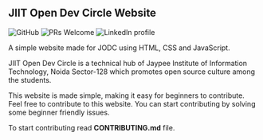 
## JIIT Open Dev Circle Website

![GitHub](https://img.shields.io/github/license/mashape/apistatus.svg)
![PRs Welcome](https://img.shields.io/badge/PRs-welcome-brightgreen.svg)
![LinkedIn profile](https://in.linkedin.com/company/jodc)

A simple website made for JODC using HTML, CSS and JavaScript.

JIIT Open Dev Circle is a technical hub of Jaypee Institute of Information Technology, Noida Sector-128 which promotes open source culture among the students.

This website is made simple, making it easy for beginners to contribute.
Feel free to contribute to this website.
You can start contributing by solving some beginner friendly issues.

To start contributing read **CONTRIBUTING.md** file.
